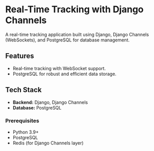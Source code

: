 # Real-Time Tracking with Django Channels

A real-time tracking application built using Django, Django Channels (WebSockets), and PostgreSQL for database management.

## Features
- Real-time tracking with WebSocket support.
- PostgreSQL for robust and efficient data storage.

## Tech Stack
- **Backend:** Django, Django Channels
- **Database:** PostgreSQL




### Prerequisites
- Python 3.9+
- PostgreSQL
- Redis (for Django Channels layer)


